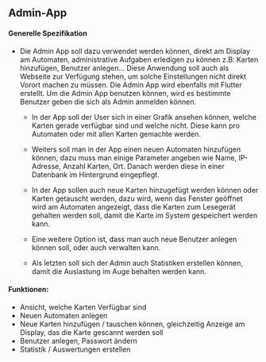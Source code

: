 ## Admin-App

#### Generelle Spezifikation

- Die Admin App soll dazu verwendet werden können, direkt am Display am Automaten, administrative Aufgaben erledigen zu können z.B: Karten hinzufügen, Benutzer anlegen... Diese Anwendung soll auch als Webseite zur Verfügung stehen, um solche Einstellungen nicht direkt Vorort machen zu müssen. Die Admin App wird ebenfalls mit Flutter erstellt. Um die Admin App benutzen können, wird es bestimmte Benutzer geben die sich als Admin anmelden können. 

  - In der App soll der User sich in einer Grafik ansehen können, welche Karten gerade verfügbar sind und welche nicht. Diese kann pro Automaten oder mit allen Karten gemachte werden. 

  - Weiters soll man in der App einen neuen Automaten hinzufügen können, dazu muss man einige Parameter angeben wie Name, IP-Adresse, Anzahl Karten, Ort. Danach werden diese in einer Datenbank im Hintergrund eingepflegt. 

  - In der App sollen auch neue Karten hinzugefügt werden können oder Karten getauscht werden, dazu wird, wenn das Fenster geöffnet wird am Automaten angezeigt, dass die Karten zum Lesegerät gehalten werden soll, damit die Karte im System gespeichert werden kann.

  - Eine weitere Option ist, dass man auch neue Benutzer anlegen können soll, oder auch verwalten kann.

  - Als letzten soll sich der Admin auch Statistiken erstellen können, damit die Auslastung im Auge behalten werden kann.

    

#### Funktionen:

- Ansicht, welche Karten Verfügbar sind
- Neuen Automaten anlegen
- Neue Karten hinzufügen / tauschen können, gleichzeitig Anzeige am Display, das die Karte gescannt werden soll
- Benutzer anlegen, Passwort ändern
- Statistik / Auswertungen erstellen